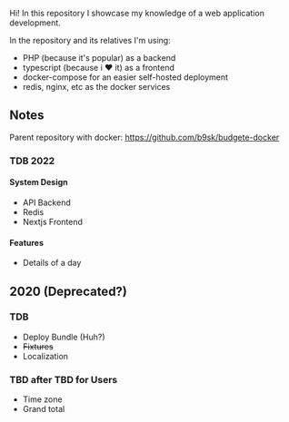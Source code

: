 Hi! In this repository I showcase my knowledge of a web application development.

In the repository and its relatives I'm using:
* PHP (because it's popular) as a backend
* typescript (because i ❤️ it) as a frontend
* docker-compose for an easier self-hosted deployment
* redis, nginx, etc as the docker services

## Notes

Parent repository with docker: https://github.com/b9sk/budgete-docker

### TDB 2022
#### System Design
* API Backend
* Redis
* Nextjs Frontend

#### Features
* Details of a day

## 2020 (Deprecated?)
### TDB 
* Deploy Bundle (Huh?)
* ~~Fixtures~~
* Localization

### TBD after TBD for Users
* Time zone
* Grand total
